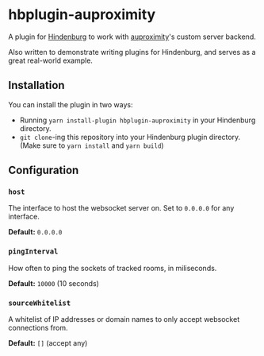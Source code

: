 # hbplugin-auproximity
A plugin for [Hindenburg](https://github.com/skeldjs/Hindenburg) to work with
[auproximity](https://github.com/auproximity/auproximity)'s custom server backend.

Also written to demonstrate writing plugins for Hindenburg, and serves as a great
real-world example.

## Installation
You can install the plugin in two ways:
* Running `yarn install-plugin hbplugin-auproximity` in your Hindenburg directory.
* `git clone`-ing this repository into your Hindenburg plugin directory. (Make
sure to `yarn install` and `yarn build`)

## Configuration
### `host`
The interface to host the websocket server on. Set to `0.0.0.0` for any interface.

**Default:** `0.0.0.0`

### `pingInterval`
How often to ping the sockets of tracked rooms, in miliseconds.

**Default:** `10000` (10 seconds)

### `sourceWhitelist`
A whitelist of IP addresses or domain names to only accept websocket connections
from.

**Default:** `[]` (accept any)